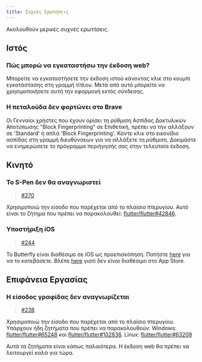 ```yaml
---
title: Συχνές Ερωτήσεις
---
```


Ακολουθούν μερικές συχνές ερωτήσεις.

## Ιστός

### Πώς μπορώ να εγκαταστήσω την έκδοση web?

Μπορείτε να εγκαταστήσετε την έκδοση ιστού κάνοντας κλικ στο κουμπί εγκατάστασης στη γραμμή τίτλου.
Μετά από αυτό μπορείτε να χρησιμοποιήσετε αυτή την εφαρμογή εκτός σύνδεσης.

### Η πεταλούδα δεν φορτώνει στο Brave

Οι Γενναίοι χρήστες που έχουν ορίσει τη ρύθμιση Ασπίδας Δακτυλικών Αποτύπωσης "Block Fingerprinting" σε Επιθετική, πρέπει να την αλλάξουν σε 'Standard' ή απλά 'Block Fingerprinting'.
Κάντε κλικ στο εικονίδιο ασπίδας στη γραμμή διευθύνσεων για να αλλάξετε τη ρύθμιση.
Δοκιμάστε να ενημερώσετε το πρόγραμμα περιήγησής σας στην τελευταία έκδοση.

## Κινητό

### Το S-Pen δεν θα αναγνωριστεί

> [#270](https://github.com/LinwoodDev/Butterfly/issues/270)

Χρησιμοποιώ την είσοδο που παρέχεται από το πλαίσιο πτερυγίου.
Αυτό είναι το ζήτημα που πρέπει να παρακολουθεί: [flutter/flutter#42846](https://github.com/flutter/flutter/issues/42846).

### Υποστήριξη iOS

> [#244](https://github.com/LinwoodDev/Butterfly/issues/244)

Το Butterfly είναι διαθέσιμο σε iOS ως προεπισκόπηση. Πατήστε [here](https://butterfly.linwood.dev/downloads/ios) για να το κατεβάσετε. Βλέπε [here](https://github.com/LinwoodDev/Butterfly/issues/244#issuecomment-1935460878) γιατί δεν είναι διαθέσιμο στο App Store.

## Επιφάνεια Εργασίας

### Η είσοδος γραφίδας δεν αναγνωρίζεται

> [#238](https://github.com/LinwoodDev/Butterfly/issues/238)

Χρησιμοποιώ την είσοδο που παρέχεται από το πλαίσιο πτερυγίου.
Υπάρχουν ήδη ζητήματα που πρέπει να παρακολουθούν:
Windows: [flutter/flutter#65248](https://github.com/flutter/flutter/issues/65248) και [flutter/flutter#102836](https://github.com/flutter/flutter/flutter/issues/102836).
Linux: [flutter/flutter#63209](https://github.com/flutter/flutter/issues/63209)

Αυτά τα ζητήματα είναι κάπως παλαιότερα. Η έκδοση web θα πρέπει να λειτουργεί καλά για τώρα.
